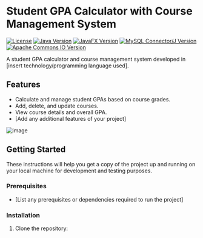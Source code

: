 # Student GPA Calculator with Course Management System

[![License](https://img.shields.io/badge/License-MIT-blue.svg)](LICENSE)
[![Java Version](https://img.shields.io/badge/Java-8-blue)](https://www.oracle.com/java/technologies/javase/javase-jdk8-downloads.html)
[![JavaFX Version](https://img.shields.io/badge/JavaFX-8-green)](https://openjfx.io/)
[![MySQL Connector/J Version](https://img.shields.io/badge/MySQL%20Connector%2FJ-8.0.26-orange)](https://dev.mysql.com/downloads/connector/j/)
[![Apache Commons IO Version](https://img.shields.io/badge/Apache%20Commons%20IO-2.11.0-blue)](https://commons.apache.org/proper/commons-io/)


A student GPA calculator and course management system developed in [insert technology/programming language used].


## Features

- Calculate and manage student GPAs based on course grades.
- Add, delete, and update courses.
- View course details and overall GPA.
- [Add any additional features of your project]

![image](https://github.com/Kezara666/Student-GPA-Calculator-with-Course-Management-Sytem/assets/87107996/372998bc-e36b-49fd-aa92-ac53a59a1a1d)


## Getting Started

These instructions will help you get a copy of the project up and running on your local machine for development and testing purposes.

### Prerequisites

- [List any prerequisites or dependencies required to run the project]

### Installation

1. Clone the repository:
